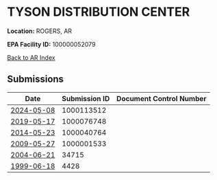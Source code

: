 # TYSON DISTRIBUTION CENTER

**Location:** ROGERS, AR

**EPA Facility ID:** 100000052079

[Back to AR Index](../../index.md)

## Submissions

| Date | Submission ID | Document Control Number |
|------|--------------|-------------------------|
| [2024-05-08](submissions/1000113512.md) | 1000113512 |  |
| [2019-05-17](submissions/1000076748.md) | 1000076748 |  |
| [2014-05-23](submissions/1000040764.md) | 1000040764 |  |
| [2009-05-27](submissions/1000001533.md) | 1000001533 |  |
| [2004-06-21](submissions/34715.md) | 34715 |  |
| [1999-06-18](submissions/4428.md) | 4428 |  |
